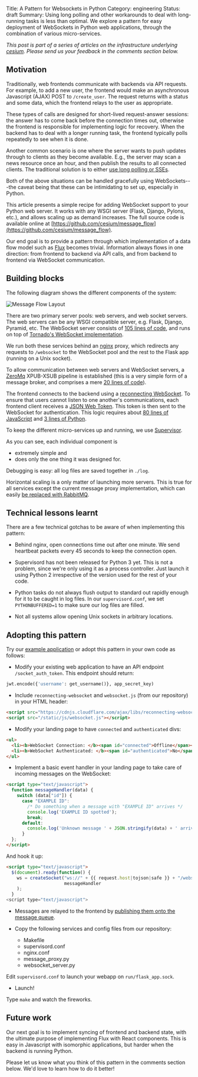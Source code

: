 Title: A Pattern for Websockets in Python
Category: engineering
Status: draft
Summary: Using long polling and other workarounds to deal with
         long-running tasks is less than optimal.  We explore a
         pattern for easy deployment of WebSockets in Python web
         applications, through the combination of various
         micro-services.

*This post is part of a series of articles on the infrastructure
underlying [cesium](http://cesium.ml).  Please send us your feedback
in the comments section below.*

## Motivation

Traditionally, web frontends communicate with backends via API
requests.  For example, to add a new user, the frontend would make an
asynchronous Javascript (AJAX) POST to `/create_user`.  The request
returns with a status and some data, which the frontend relays to the
user as appropriate.

These types of calls are designed for short-lived request-answer
sessions: the answer has to come back before the connection times out,
otherwise the frontend is responsible for implementing logic for
recovery.  When the backend has to deal with a longer running task,
the frontend typically polls repeatedly to see when it is done.

Another common scenario is one where the server wants to push updates
through to clients as they become available.  E.g., the server may
scan a news resource once an hour, and then publish the results to all
connected clients.  The traditional solution is to either
[use long polling or SSEs](http://www.html5rocks.com/en/tutorials/eventsource/basics/).

Both of the above situations can be handled gracefully using
WebSockets---the caveat being that these can be intimidating to set
up, especially in Python.

This article presents a simple recipe for adding WebSocket support to
your Python web server.  It works with any WSGI server (Flask, Django,
Pylons, etc.), and allows scaling up as demand increases.  The full
source code is available online at
[https://github.com/cesium/message_flow](https://github.com/cesium/message_flow).

Our end goal is to provide a pattern through which implementation of a
data flow model such as [Flux](https://facebook.github.io/flux/)
becomes trivial.  Information always flows in one direction: from
frontend to backend via API calls, and from backend to frontend via
WebSocket communication.

## Building blocks

The following diagram shows the different components of the system:

![Message Flow Layout]({attach}images/cesium_message_flow.png)

There are two primary server pools: web servers, and web socket
servers.  The web servers can be any WSGI compatible server,
e.g. Flask, Django, Pyramid, etc.  The WebSocket server consists of
[105 lines of code](https://github.com/cesium-ml/message_flow/blob/master/websocket_server.py),
and runs on top of
[Tornado's WebSocket implementation](http://www.tornadoweb.org/en/stable/websocket.html).

We run both these services behind an
[nginx](https://www.nginx.com/resources/wiki/) proxy, which redirects
any requests to `/websocket` to the WebSocket pool and the rest to the
Flask app (running on a Unix socket).

To allow communication between web servers and WebSocket servers, a
[ZeroMq](http://zeromq.org/) XPUB-XSUB pipeline is established (this
is a very simple form of a message broker, and comprises a mere
[20 lines of code](https://github.com/cesium-ml/message_flow/blob/master/message_proxy.py)).

The frontend connects to the backend using a
[reconnecting WebSocket](https://github.com/joewalnes/reconnecting-websocket).
To ensure that users cannot listen to one another's communications,
each frontend client receives a [JSON Web Token](https://jwt.io/).
This token is then sent to the WebSocket for authentication.  This
logic requires about
[80 lines of JavaScript](https://github.com/cesium-ml/message_flow/blob/master/static/js/websocket.js)
and
[3 lines of Python](https://github.com/cesium-ml/message_flow/blob/master/flask_app.py#L80).

To keep the different micro-services up and running, we use
[Supervisor](http://supervisord.org/).

As you can see, each individual component is

- extremely simple and
- does only the one thing it was designed for.

Debugging is easy: all log files are saved together in ``./log``.

Horizontal scaling is a only matter of launching more servers.  This
is true for all services except the current message proxy
implementation, which can easily
[be replaced with RabbitMQ](https://blog.pivotal.io/pivotal/products/rabbitmq-hits-one-million-messages-per-second-on-google-compute-engine).

## Technical lessons learnt

There are a few technical gotchas to be aware of when implementing
this pattern:

- Behind nginx, open connections time out after one minute.  We send
  heartbeat packets every 45 seconds to keep the connection open.

- Supervisord has not been released for Python 3 yet.  This is not a
  problem, since we're only using it as a process controller.  Just
  launch it using Python 2 irrespective of the version used for the
  rest of your code.

- Python tasks do not always flush output to standard out rapidly
  enough for it to be caught in log files.  In our
  ``supervisord.conf``, we set ``PYTHONBUFFERED=1`` to make sure our
  log files are filled.

- Not all systems allow opening Unix sockets in arbitrary locations.

## Adopting this pattern

Try our
[example application](https://github.com/cesium-ml/message_flow) or
adopt this pattern in your own code as follows:

- Modify your existing web application to have an API endpoint
   `/socket_auth_token`.  This endpoint should return:

```python
jwt.encode({'username': get_username()}, app_secret_key)
```

- Include ``reconnecting-websocket`` and ``websocket.js`` (from our
  repository) in your HTML header:

```html
<script src="https://cdnjs.cloudflare.com/ajax/libs/reconnecting-websocket/1.0.0/reconnecting-websocket.min.js"></script>
<script src="/static/js/websocket.js"></script>

```

- Modify your landing page to have `connected` and `authenticated` divs:

```html
<ul>
  <li><b>WebSocket Connection: </b><span id="connected">Offline</span></li>
  <li><b>WebSocket Authenticated: </b><span id="authenticated">No</span></li>
</ul>

```

- Implement a basic event handler in your landing page to take care
of incoming messages on the WebSocket:

```html
<script type="text/javascript">
  function messageHandler(data) {
    switch (data["id"]) {
      case "EXAMPLE ID":
        /* Do something when a message with "EXAMPLE ID" arrives */
        console.log('EXAMPLE ID spotted');
        break;
      default:
        console.log('Unknown message ' + JSON.stringify(data) + ' arrived');
      }
  };
</script>
```

And hook it up:

```html
<script type="text/javascript">
  $(document).ready(function() {
    ws = createSocket("ws://" + {{ request.host|tojson|safe }} + "/websocket",
                      messageHandler
    );
  }
<script type="text/javascript">
```

- Messages are relayed to the frontend by [publishing them onto the message
  queue](https://github.com/cesium-ml/message_flow/blob/master/flask_app.py#L33).

- Copy the following services and config files from our repository:

    - Makefile
    - supervisord.conf
    - nginx.conf
    - message_proxy.py
    - websocket_server.py

Edit `supervisord.conf` to launch your webapp on `run/flask_app.sock`.

- Launch!

Type `make` and watch the fireworks.

## Future work

Our next goal is to implement syncing of frontend and backend state,
with the ultimate purpose of implementing Flux with React components.
This is easy in Javascript with isomorphic applications, but harder
when the backend is running Python.

Please let us know what you think of this pattern in the comments
section below.  We'd love to learn how to do it better!
